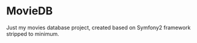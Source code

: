 # MovieDB
Just my movies database project, created based on Symfony2 framework stripped to minimum.
